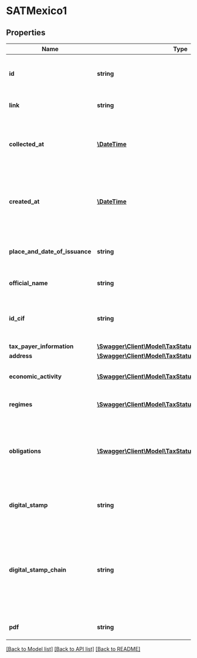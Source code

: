 # SATMexico1

## Properties
Name | Type | Description | Notes
------------ | ------------- | ------------- | -------------
**id** | **string** | Belvo&#x27;s unique identifier for the current item. | 
**link** | **string** | The &#x60;link.id&#x60; the data belongs to. | 
**collected_at** | [**\DateTime**](\DateTime.md) | The ISO-8601 timestamp when the data point was collected. | 
**created_at** | [**\DateTime**](\DateTime.md) | The ISO-8601 timestamp of when the data point was created in Belvo&#x27;s database. | 
**place_and_date_of_issuance** | **string** | The place and date of that the tax status was issued. | 
**official_name** | **string** | The name of the person or business. | 
**id_cif** | **string** | The taxpayer&#x27;s *Cédula de Identificación Fiscal* (CIF) ID. | 
**tax_payer_information** | [**\Swagger\Client\Model\TaxStatusSatTaxPayerInformation**](TaxStatusSatTaxPayerInformation.md) |  | 
**address** | [**\Swagger\Client\Model\TaxStatusSatAddress**](TaxStatusSatAddress.md) |  | 
**economic_activity** | [**\Swagger\Client\Model\TaxStatusSatEconomicActivity[]**](TaxStatusSatEconomicActivity.md) | A list of economic activity objects. | 
**regimes** | [**\Swagger\Client\Model\TaxStatusSatRegimes[]**](TaxStatusSatRegimes.md) | A list of regimen objects. | 
**obligations** | [**\Swagger\Client\Model\TaxStatusSatObligations[]**](TaxStatusSatObligations.md) | Details regarding a business&#x27;s obligations.  ℹ️ For non-business accounts, this field will return empty. | 
**digital_stamp** | **string** | The validation certificate of the document. | 
**digital_stamp_chain** | **string** | A data chain containing the basic structure of a fiscal digital check. For Mexico, this is the *Comprobante Fiscal Digital por Internet* (CFDI). | 
**pdf** | **string** | Tax status PDF as a binary string. | 

[[Back to Model list]](../../README.md#documentation-for-models) [[Back to API list]](../../README.md#documentation-for-api-endpoints) [[Back to README]](../../README.md)

